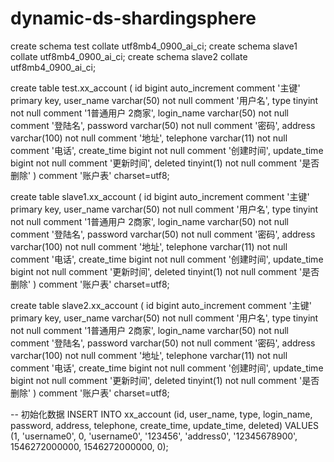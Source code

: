 # dynamic-ds-shardingsphere

create schema test collate utf8mb4_0900_ai_ci;
create schema slave1 collate utf8mb4_0900_ai_ci;
create schema slave2 collate utf8mb4_0900_ai_ci;

create table test.xx_account
(
	id bigint auto_increment comment '主键'
		primary key,
	user_name varchar(50) not null comment '用户名',
	type tinyint not null comment '1普通用户 2商家',
	login_name varchar(50) not null comment '登陆名',
	password varchar(50) not null comment '密码',
	address varchar(100) not null comment '地址',
	telephone varchar(11) not null comment '电话',
	create_time bigint not null comment '创建时间',
	update_time bigint not null comment '更新时间',
	deleted tinyint(1) not null comment '是否删除'
)
comment '账户表' charset=utf8;

create table slave1.xx_account
(
	id bigint auto_increment comment '主键'
		primary key,
	user_name varchar(50) not null comment '用户名',
	type tinyint not null comment '1普通用户 2商家',
	login_name varchar(50) not null comment '登陆名',
	password varchar(50) not null comment '密码',
	address varchar(100) not null comment '地址',
	telephone varchar(11) not null comment '电话',
	create_time bigint not null comment '创建时间',
	update_time bigint not null comment '更新时间',
	deleted tinyint(1) not null comment '是否删除'
)
comment '账户表' charset=utf8;

create table slave2.xx_account
(
	id bigint auto_increment comment '主键'
		primary key,
	user_name varchar(50) not null comment '用户名',
	type tinyint not null comment '1普通用户 2商家',
	login_name varchar(50) not null comment '登陆名',
	password varchar(50) not null comment '密码',
	address varchar(100) not null comment '地址',
	telephone varchar(11) not null comment '电话',
	create_time bigint not null comment '创建时间',
	update_time bigint not null comment '更新时间',
	deleted tinyint(1) not null comment '是否删除'
)
comment '账户表' charset=utf8;

-- 初始化数据
INSERT INTO xx_account (id, user_name, type, login_name, password, address, telephone, create_time, update_time, deleted) VALUES (1, 'username0', 0, 'username0', '123456', 'address0', '12345678900', 1546272000000, 1546272000000, 0);